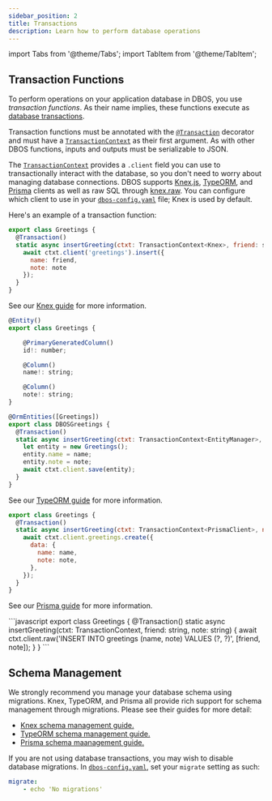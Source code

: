 ```yaml
---
sidebar_position: 2
title: Transactions
description: Learn how to perform database operations
---
```


import Tabs from '@theme/Tabs';
import TabItem from '@theme/TabItem';

## Transaction Functions

To perform operations on your application database in DBOS, you use _transaction functions_.
As their name implies, these functions execute as [database transactions](https://en.wikipedia.org/wiki/Database_transaction).

Transaction functions must be annotated with the [`@Transaction`](../api-reference/decorators#transaction) decorator and must have a [`TransactionContext`](../api-reference/contexts#transactioncontextt) as their first argument.
As with other DBOS functions, inputs and outputs must be serializable to JSON.

The [`TransactionContext`](../api-reference/contexts#transactioncontextt) provides a `.client` field you can use to transactionally interact with the database, so you don't need to worry about managing database connections.
DBOS supports [Knex.js](./using-knex.md), [TypeORM](./using-typeorm.md), and [Prisma](./using-prisma.md) clients as well as raw SQL through [knex.raw](https://knexjs.org/guide/raw.html).
You can configure which client to use in your [`dbos-config.yaml`](../api-reference/configuration.md) file; Knex is used by default.

Here's an example of a transaction function:

<Tabs groupId="database-clients">
<TabItem value="knex" label="Knex">

```javascript
export class Greetings {
  @Transaction()
  static async insertGreeting(ctxt: TransactionContext<Knex>, friend: string, note: string) {
    await ctxt.client('greetings').insert({
      name: friend,
      note: note
    });
  }
}
```

See our [Knex guide](./using-knex.md) for more information.

</TabItem>
<TabItem value="typeorm" label="TypeORM">

```javascript
@Entity()
export class Greetings {

    @PrimaryGeneratedColumn()
    id!: number;

    @Column()
    name!: string;

    @Column()
    note!: string;
}

@OrmEntities([Greetings])
export class DBOSGreetings {
  @Transaction()
  static async insertGreeting(ctxt: TransactionContext<EntityManager>, name: string, note: string) {
    let entity = new Greetings();
    entity.name = name;
    entity.note = note;
    await ctxt.client.save(entity);
  }
}
```

See our [TypeORM guide](./using-typeorm.md) for more information.


</TabItem>
<TabItem value="prisma" label="Prisma">

```javascript
export class Greetings {
  @Transaction()
  static async insertGreeting(ctxt: TransactionContext<PrismaClient>, name: string, note: string)  {
    await ctxt.client.greetings.create({
      data: {
        name: name,
        note: note,
      },
    });
  }
}
```

See our [Prisma guide](./using-prisma.md) for more information.


</TabItem>
<TabItem value="raw" label="Raw SQL">
```javascript
export class Greetings {
  @Transaction()
  static async insertGreeting(ctxt: TransactionContext<Knex>, friend: string, note: string) {
    await ctxt.client.raw('INSERT INTO greetings (name, note) VALUES (?, ?)', [friend, note]);
  }
}
```
</TabItem>
</Tabs>

## Schema Management

We strongly recommend you manage your database schema using migrations.
Knex, TypeORM, and Prisma all provide rich support for schema management through migrations.
Please see their guides for more detail:

- [Knex schema management guide.](./using-knex.md#schema-management)
- [TypeORM schema management guide.](./using-typeorm.md#schema-management)
- [Prisma schema maanagement guide.](./using-prisma.md#schema-management)

If you are not using database transactions, you may wish to disable database migrations.
In [`dbos-config.yaml`](../api-reference/configuration.md), set your `migrate` setting as such:

```yaml
migrate:
    - echo 'No migrations'  
```